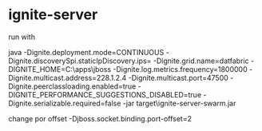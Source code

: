 # ignite-server

run with

java -Dignite.deployment.mode=CONTINUOUS -Dignite.discoverySpi.staticIpDiscovery.ips= -Dignite.grid.name=datfabric -DIGNITE_HOME=C:\apps\jboss -Dignite.log.metrics.frequency=1800000 -Dignite.multicast.address=228.1.2.4 -Dignite.multicast.port=47500 -Dignite.peerclassloading.enabled=true -DIGNITE_PERFORMANCE_SUGGESTIONS_DISABLED=true -Dignite.serializable.required=false -jar target\ignite-server-swarm.jar

change por offset -Djboss.socket.binding.port-offset=2 
